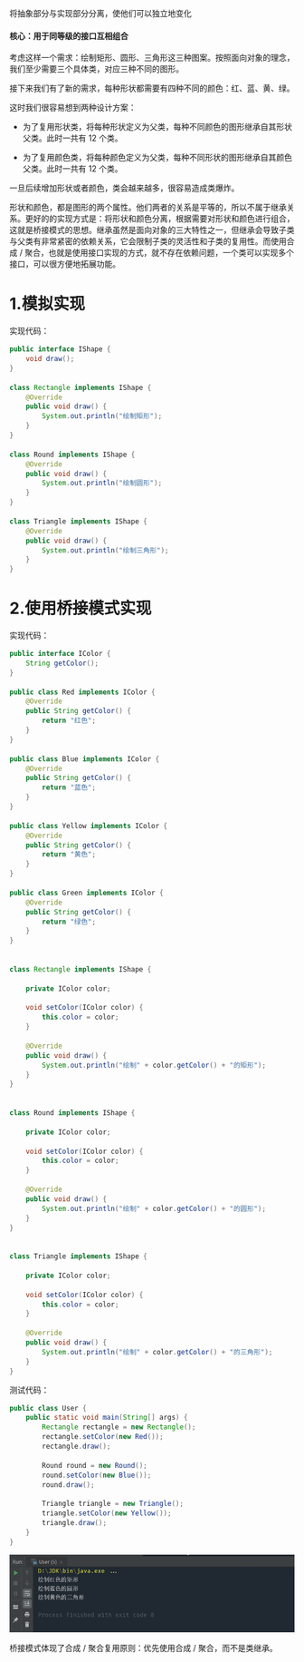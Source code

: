 将抽象部分与实现部分分离，使他们可以独立地变化

#### 核心：用于同等级的接口互相组合

考虑这样一个需求：绘制矩形、圆形、三角形这三种图案。按照面向对象的理念，我们至少需要三个具体类，对应三种不同的图形。 

接下来我们有了新的需求，每种形状都需要有四种不同的颜色：红、蓝、黄、绿。

这时我们很容易想到两种设计方案：

- 为了复用形状类，将每种形状定义为父类，每种不同颜色的图形继承自其形状父类。此时一共有 12 个类。

- 为了复用颜色类，将每种颜色定义为父类，每种不同形状的图形继承自其颜色父类。此时一共有 12 个类。

一旦后续增加形状或者颜色，类会越来越多，很容易造成类爆炸。

形状和颜色，都是图形的两个属性。他们两者的关系是平等的，所以不属于继承关系。更好的的实现方式是：将形状和颜色分离，根据需要对形状和颜色进行组合，这就是桥接模式的思想。继承虽然是面向对象的三大特性之一，但继承会导致子类与父类有非常紧密的依赖关系，它会限制子类的灵活性和子类的复用性。而使用合成 / 聚合，也就是使用接口实现的方式，就不存在依赖问题，一个类可以实现多个接口，可以很方便地拓展功能。

# 1.模拟实现

实现代码：
```java
public interface IShape {
    void draw();
}

class Rectangle implements IShape {
    @Override
    public void draw() {
        System.out.println("绘制矩形");
    }
}

class Round implements IShape {
    @Override
    public void draw() {
        System.out.println("绘制圆形");
    }
}

class Triangle implements IShape {
    @Override
    public void draw() {
        System.out.println("绘制三角形");
    }
}
```

#  2.使用桥接模式实现

实现代码：

```java
public interface IColor {
    String getColor();
}

public class Red implements IColor {
    @Override
    public String getColor() {
        return "红色";
    }
}

public class Blue implements IColor {
    @Override
    public String getColor() {
        return "蓝色";
    }
}

public class Yellow implements IColor {
    @Override
    public String getColor() {
        return "黄色";
    }
}

public class Green implements IColor {
    @Override
    public String getColor() {
        return "绿色";
    }
}


class Rectangle implements IShape {

    private IColor color;

    void setColor(IColor color) {
        this.color = color;
    }

    @Override
    public void draw() {
        System.out.println("绘制" + color.getColor() + "的矩形");
    }
}


class Round implements IShape {

    private IColor color;

    void setColor(IColor color) {
        this.color = color;
    }

    @Override
    public void draw() {
        System.out.println("绘制" + color.getColor() + "的圆形");
    }
}


class Triangle implements IShape {

    private IColor color;

    void setColor(IColor color) {
        this.color = color;
    }

    @Override
    public void draw() {
        System.out.println("绘制" + color.getColor() + "的三角形");
    }
}
```

测试代码：

```java
public class User {
    public static void main(String[] args) {
        Rectangle rectangle = new Rectangle();
        rectangle.setColor(new Red());
        rectangle.draw();

        Round round = new Round();
        round.setColor(new Blue());
        round.draw();

        Triangle triangle = new Triangle();
        triangle.setColor(new Yellow());
        triangle.draw();
    }
}
```

![1685369077356](8.桥接模式.assets/1685369077356.png)

桥接模式体现了合成 / 聚合复用原则：优先使用合成 / 聚合，而不是类继承。

